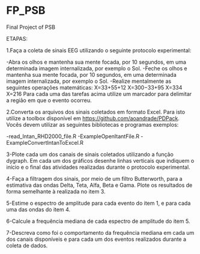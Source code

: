 # FP_PSB
Final Project of PSB

ETAPAS:

1.Faça a coleta de sinais EEG utilizando o seguinte protocolo experimental:

-Abra os olhos e mantenha sua mente focada, por 10 segundos, em uma determinada imagem internalizada, por exemplo o Sol.
-Feche os olhos e mantenha sua mente focada, por 10 segundos, em uma determinada imagem internalizada, por exemplo o Sol.
-Realize mentalmente as seguintes operações matemáticas:
X=33+55+12
X=300−33+95
X=334
X=216
Para cada uma das tarefas acima utilize um marcador para delimitar a região em que o evento ocorreu.



2.Converta os arquivos dos sinais coletados em formato Excel. Para isto utilize a toolbox disponível em https://github.com/aoandrade/PDPack.
Vocês devem utilizar as seguintes bibliotecas e programas exemplos:

-read_Intan_RHD2000_file.R
-ExampleOpenItantFile.R
-ExampleConvertIntanToExcel.R


3-Plote cada um dos canais de sinais coletados utilizando a função dygraph. Em cada um dos gráficos desenhe linhas verticais que indiquem o início e o final das atividades realizadas durante o protocolo experimental.



4-Faça a filtragem dos sinais, por meio de um filtro Butterworth, para a estimativa das ondas Delta, Teta, Alfa, Beta e Gama. Plote os resultados de forma semelhante à realizada no item 3.



5-Estime o espectro de amplitude para cada evento do item 1, e para cada uma das ondas do item 4.



6-Calcule a frequência mediana de cada espectro de amplitude do item 5.



7-Descreva como foi o comportamento da frequência mediana em cada um dos canais disponíveis e para cada um dos eventos realizados durante a coleta de dados.
